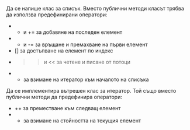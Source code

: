 Да се напише клас за списък. Вместо публични методи класът трябва да използва предефинирани оператори:
- + и += за добавяне на последен елемент
- - и -= за връщане и премахване на първи елемент
- [] за достъпване на елемент по индекс
- >> и << за четене и писане от потоци
- * за взимане на итератор към началото на списъка

Да се имплементира вътрешен клас за итератор. Той също вместо публични методи да предефинира оператори:
- ++ за преместване към следващ елемент
- * за взимане на стойността на текущия елемент
